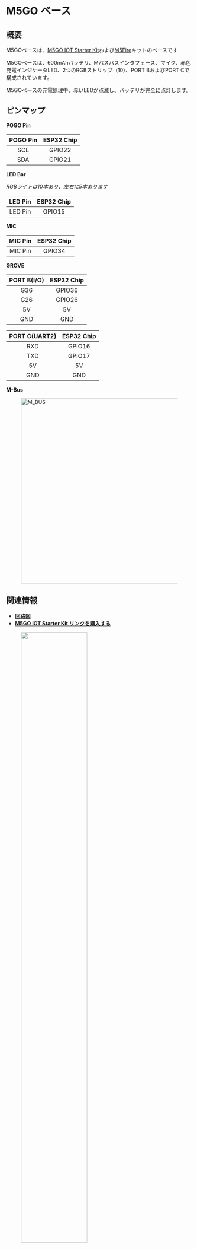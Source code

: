 # M5GO ベース

## 概要

M5GOベースは、[M5GO IOT Starter Kit](ja/product_documents/m5stack-core/m5go_iot_starter_kit)および[M5Fire](ja/product_documents/m5stack-core/m5core_fire)キットのベースです

M5GOベースは、600mAhバッテリ、Mバスバスインタフェース、マイク、赤色充電インジケータLED、2つのRGBストリップ（10）、PORT BおよびPORT Cで構成されています。

M5GOベースの充電処理中、赤いLEDが点滅し、バッテリが完全に点灯します。

## ピンマップ

**POGO Pin**

| POGO Pin       | ESP32 Chip    |
| :----------:  |:------------: |
| SCL           | GPIO22        |
| SDA           | GPIO21        |

**LED Bar**

*RGBライトは10本あり、左右に5本あります*

| LED Pin       | ESP32 Chip    |
| :----------:  |:------------: |
| LED Pin           | GPIO15        |

**MIC**

| MIC Pin       | ESP32 Chip    |
| :----------:  |:------------: |
| MIC Pin           | GPIO34        |

**GROVE**

| PORT B(I/O)       | ESP32 Chip    |
| :----------:  |:------------: |
| G36           | GPIO36        |
| G26           | GPIO26        |
| 5V            | 5V            |
| GND           | GND           |

| PORT C(UART2)       | ESP32 Chip    |
| :----------:  |:------------: |
| RXD           | GPIO16        |
| TXD           | GPIO17        |
| 5V            | 5V            |
| GND           | GND           |

**M-Bus**

<figure>
  <img src="assets/img/product_pics/core/M-BUS.jpg" alt="M_BUS" width="500" height="500">
</figure>

## 関連情報

- **[回路図](https://github.com/m5stack/M5GO/blob/master/hardware/schematics/M5GO_Base.pdf)**
- **[M5GO IOT Starter Kit リンクを購入する](https://www.aliexpress.com/store/product/M5Stack-Official-Stock-Offer-M5GO-IoT-Starter-Kit-ESP32-for-Arduino-MicroPython-Programming-Development-IR-MIC/3226069_32881911596.html)**

<figure>
    <img src="assets/img/product_pics/bases/m5go_base_01.png" width="65%" height="65%">
</figure>

<figure>
    <img src="assets/img/product_pics/bases/m5go_base_02.png" width="65%" height="65%">
</figure>
